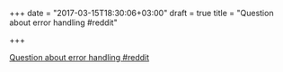 +++
date = "2017-03-15T18:30:06+03:00"
draft = true
title = "Question about error handling  #reddit"

+++

<p><a href="https://t.co/7SSPaTc0SH">Question about error handling  #reddit</a></p>
